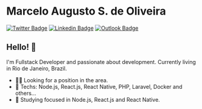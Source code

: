 # Marcelo Augusto S. de Oliveira

[![Twitter Badge](https://img.shields.io/badge/-@__marcelotk-303030?style=flat-square&labelColor=242424&logo=twitter&logoColor=white&link=https://twitter.com/_marcelotk)](https://twitter.com/_marcelotk)
[![Linkedin Badge](https://img.shields.io/badge/-Marcelo%20Augusto-303030?style=flat-square&labelColor=242424&logo=Linkedin&logoColor=white&link=https://www.linkedin.com/in/marcelo-augusto-s-oliveira/)](https://www.linkedin.com/in/marcelo-augusto-s-oliveira/)
[![Outlook Badge](https://img.shields.io/badge/-marcelotk__15@hotmail.com-303030?style=flat-square&labelColor=242424&logo=Microsoft%20Outlook&logoColor=white&link=mailto:marcelotk_15@hotmail.com)](mailto:marcelotk_15@hotmail.com)

## Hello! 👋

I'm Fullstack Developer and passionate about development. Currently living in Rio de Janeiro, Brazil.

- 👨‍💼 Looking for a position in the area.
- 🖤 Techs: Node.js, React.js, React Native, PHP, Laravel, Docker and others...
- 📖 Studying focused in Node.js, React.js and React Native.
